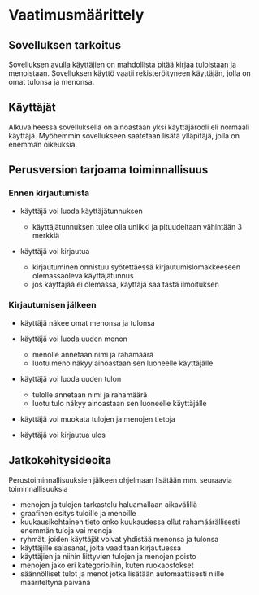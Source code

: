 # Vaatimusmäärittely

## Sovelluksen tarkoitus

Sovelluksen avulla käyttäjien on mahdollista pitää kirjaa tuloistaan ja menoistaan. Sovelluksen käyttö vaatii rekisteröityneen käyttäjän, jolla on omat tulonsa ja menonsa.

## Käyttäjät

Alkuvaiheessa sovelluksella on ainoastaan yksi käyttäjärooli eli normaali käyttäjä. Myöhemmin sovellukseen saatetaan lisätä ylläpitäjä, jolla on enemmän oikeuksia.

## Perusversion tarjoama toiminnallisuus

### Ennen kirjautumista

- käyttäjä voi luoda käyttäjätunnuksen
  - käyttäjätunnuksen tulee olla uniikki ja pituudeltaan vähintään 3 merkkiä

- käyttäjä voi kirjautua
  - kirjautuminen onnistuu syötettäessä kirjautumislomakkeeseen olemassaoleva käyttäjätunnus
  - jos käyttäjää ei olemassa, käyttäjä saa tästä ilmoituksen

### Kirjautumisen jälkeen

- käyttäjä näkee omat menonsa ja tulonsa

- käyttäjä voi luoda uuden menon
  - menolle annetaan nimi ja rahamäärä
  - luotu meno näkyy ainoastaan sen luoneelle käyttäjälle
  
- käyttäjä voi luoda uuden tulon
  - tulolle annetaan nimi ja rahamäärä
  - luotu tulo näkyy ainoastaan sen luoneelle käyttäjälle

- käyttäjä voi muokata tulojen ja menojen tietoja

- käyttäjä voi kirjautua ulos

## Jatkokehitysideoita

Perustoiminnallisuuksien jälkeen ohjelmaan lisätään mm. seuraavia toiminnallisuuksia

- menojen ja tulojen tarkastelu haluamallaan aikavälillä
- graafinen esitys tuloille ja menoille
- kuukausikohtainen tieto onko kuukaudessa ollut rahamäärällisesti enemmän tuloja vai menoja
- ryhmät, joiden käyttäjät voivat yhdistää menonsa ja tulonsa
- käyttäjille salasanat, joita vaaditaan kirjautuessa
- käyttäjien ja niihin liittyvien tulojen ja menojen poisto
- menojen jako eri kategorioihin, kuten ruokaostokset
- säännölliset tulot ja menot jotka lisätään automaattisesti niille määriteltynä päivänä

